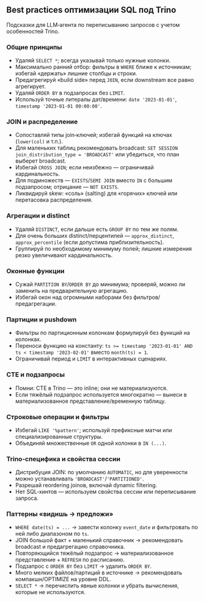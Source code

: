 ## Best practices оптимизации SQL под Trino

Подсказки для LLM‑агента по переписыванию запросов с учетом особенностей Trino.

### Общие принципы
- Удаляй `SELECT *`; всегда указывай только нужные колонки.
- Максимально ранний отбор: фильтры в `WHERE` ближе к источникам; избегай «держать» лишние столбцы и строки.
- Предагрегируй «build side» перед `JOIN`, если downstream все равно агрегирует.
- Удаляй `ORDER BY` в подзапросах без `LIMIT`.
- Используй точные литералы дат/времени: `date '2023-01-01'`, `timestamp '2023-01-01 00:00:00'`.

### JOIN и распределение
- Сопоставляй типы join‑ключей; избегай функций на ключах (`lower(col)` и т.п.).
- Для маленьких таблиц рекомендовать broadcast: `SET SESSION join_distribution_type = 'BROADCAST'` или убедиться, что план выберет broadcast.
- Избегай `CROSS JOIN`; если неизбежно — ограничивай кардинальность.
- Для подмножеств — `EXISTS`/`SEMI JOIN` вместо `IN` с большим подзапросом; отрицание — `NOT EXISTS`.
- Ликвидируй skew: «соль» (salting) для «горячих» ключей или перетасовка распределения.

### Агрегации и distinct
- Удаляй `DISTINCT`, если дальше есть `GROUP BY` по тем же полям.
- Для очень больших distinct/перцентилей — `approx_distinct`, `approx_percentile` (если допустима приблизительность).
- Группируй по необходимому минимуму полей; лишние измерения резко увеличивают кардинальность.

### Оконные функции
- Сужай `PARTITION BY`/`ORDER BY` до минимума; проверяй, можно ли заменить на предварительную агрегацию.
- Избегай окон над огромными наборами без фильтров/предагрегации.

### Партиции и pushdown
- Фильтры по партиционным колонкам формулируй без функций на колонках.
- Переноси функцию на константу: `ts >= timestamp '2023-01-01' AND ts < timestamp '2023-02-01'` вместо `month(ts) = 1`.
- Ограничивай период и `LIMIT` в интерактивных сценариях.

### CTE и подзапросы
- Помни: CTE в Trino — это inline; они не материализуются.
- Если тяжёлый подзапрос используется многократно — вынеси в материализованное представление/временную таблицу.

### Строковые операции и фильтры
- Избегай `LIKE '%pattern'`; используй префиксные матчи или специализированные структуры.
- Объединяй множественные `OR` одной колонки в `IN (...)`.

### Trino‑специфика и свойства сессии
- Дистрибуция JOIN: по умолчанию `AUTOMATIC`, но для уверенности можно устанавливать `'BROADCAST'`/`'PARTITIONED'`.
- Разрешай reordering joinов, включай dynamic filtering.
- Нет SQL‑хинтов — используем свойства сессии или переписывание запроса.

### Паттерны «видишь → предложи»
- `WHERE date(ts) = ...` → завести колонку `event_date` и фильтровать по ней либо диапазоном по `ts`.
- JOIN большой факт + маленький справочник → рекомендовать broadcast и предагрегацию справочника.
- Повторяющийся тяжёлый подзапрос → материализованное представление + `REFRESH` по расписанию.
- Подзапрос с `ORDER BY` без `LIMIT` → удалить `ORDER BY`.
- Много мелких файлов/партиций в источнике → рекомендовать компакшн/OPTIMIZE на уровне DDL.
- `SELECT *` → перечислить явные колонки и убрать вычисления, которые не используются.



